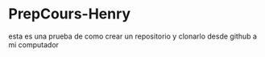 # PrepCours-Henry
esta es una prueba de como crear un repositorio y clonarlo desde github a mi computador
